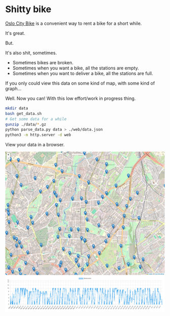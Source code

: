 # Shitty bike

[Oslo City Bike](https://oslobysykkel.no/en) is a convenient way to rent a bike for a short while.

It's great.

But.

It's also shit, sometimes.

* Sometimes bikes are broken.
* Sometimes when you want a bike, all the stations are empty.
* Sometimes when you want to deliver a bike, all the stations are full.

If you only could view this data on some kind of map, with some kind of graph...

Well. Now you can! With this low effort/work in progress thing.

```bash
mkdir data
bash get_data.sh
# Get some data for a while
gunzip ./data/*.gz
python parse_data.py data > ./web/data.json
python3 -m http.server -d web
```

View your data in a browser.

![Screenshot of web](./shittybike.png)
